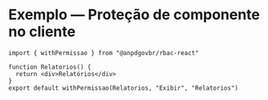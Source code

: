 # Exemplo — Proteção de componente no cliente

```tsx
import { withPermissao } from "@anpdgovbr/rbac-react"

function Relatorios() {
  return <div>Relatórios</div>
}
export default withPermissao(Relatorios, "Exibir", "Relatorios")
```
